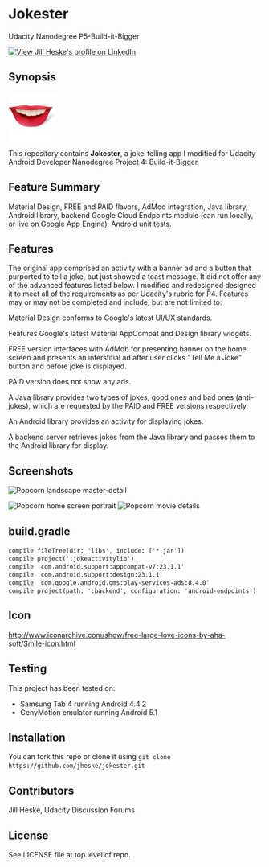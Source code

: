 # Jokester
Udacity Nanodegree P5-Build-it-Bigger

<a href="https://www.linkedin.com/pub/jill-heske/13/836/635">
                <img src="https://static.licdn.com/scds/common/u/img/webpromo/btn_viewmy_160x33.png" width="160" height="33" border="0" alt="View Jill Heske's profile on LinkedIn"></a>


## Synopsis

![Jokester icon](https://github.com/jheske/Jokester/blob/master/app/src/main/res/mipmap-xhdpi/ic_launcher.png?raw=true)

This repository contains **Jokester**, a joke-telling app I modified for Udacity Android Developer Nanodegree Project 4: Build-it-Bigger.

## Feature Summary

Material Design, FREE and PAID flavors, AdMod integration, Java library, Android library, backend Google Cloud Endpoints module (can run locally, or live on Google App Engine), Android unit tests.


## Features

The original app comprised an activity with a banner ad and a button that purported to tell a joke, but just showed a toast message.  It did not offer any of the advanced features listed below.  I modified and redesigned designed it to meet all of the requirements as per Udacity's rubric for P4.  Features may or may not be completed and include, but are not limited to:

Material Design conforms to Google's latest UI/UX standards. 

Features Google's latest Material AppCompat and Design library widgets.

FREE version interfaces with AdMob for presenting banner on the home screen and presents an interstitial ad after user clicks "Tell Me a Joke" button and before joke is displayed.

PAID version does not show any ads.

A Java library provides two types of jokes, good ones and bad ones (anti-jokes), which are requested by the PAID and FREE versions respectively.

An Android library provides an activity for displaying jokes.  

A backend server retrieves jokes from the Java library and passes them to the Android library for display.

## Screenshots

<img src="landscape-master-detail.png" alt="Popcorn landscape master-detail" width="600">


<img src="portrait-most-popular.png" alt="Popcorn home screen portrait" width="300"> <img src="portrait-movie-details.png" alt="Popcorn movie details" width="300">



## build.gradle

    compile fileTree(dir: 'libs', include: ['*.jar'])
    compile project(':jokeactivitylib')
    compile 'com.android.support:appcompat-v7:23.1.1'
    compile 'com.android.support:design:23.1.1'
    compile 'com.google.android.gms:play-services-ads:8.4.0'
    compile project(path: ':backend', configuration: 'android-endpoints')
  

## Icon 

http://www.iconarchive.com/show/free-large-love-icons-by-aha-soft/Smile-icon.html


## Testing

This project has been tested on:

* Samsung Tab 4 running Android 4.4.2
* GenyMotion emulator running Android 5.1

			
## Installation

You can fork this repo or clone it using `git clone https://github.com/jheske/jokester.git`


## Contributors

Jill Heske, Udacity Discussion Forums

## License

See LICENSE file at top level of repo.